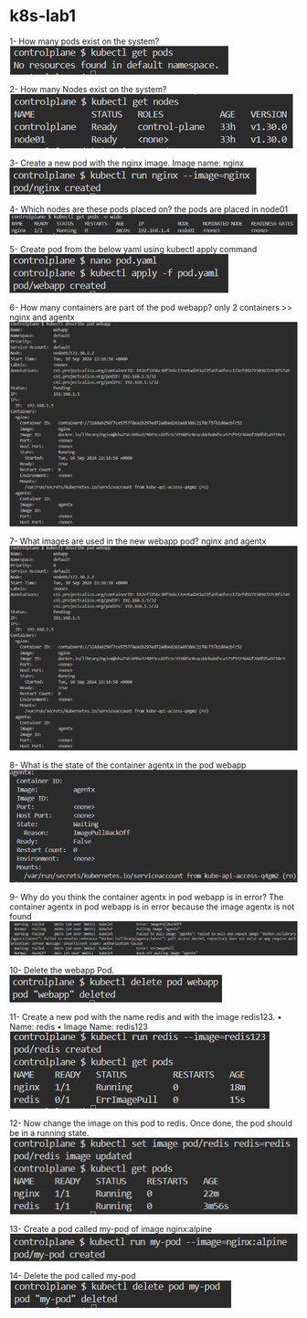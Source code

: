 # k8s-lab1

1- How many pods exist on the system?
![alt text](image.png)

2- How many Nodes exist on the system?
![alt text](image-1.png)

3- Create a new pod with the nginx image.
    Image name: nginx
![alt text](image-2.png)

4- Which nodes are these pods placed on?
the pods are placed in node01
![alt text](image-3.png)

5- Create pod from the below yaml using kubectl apply command
![alt text](image-4.png)

6- How many containers are part of the pod webapp?
only 2 containers >> nginx and agentx
![alt text](image-5.png)

7- What images are used in the new webapp pod?
nginx and agentx
![alt text](image-5.png)

8- What is the state of the container agentx in the pod webapp
![alt text](image-6.png)

9- Why do you think the container agentx in pod webapp is in error?
The container agentx in pod webapp is in error because the image agentx is not found 
![alt text](image-7.png)

10- Delete the webapp Pod.
![alt text](image-8.png)

11- Create a new pod with the name redis and with the image redis123.
•	Name: redis
•	Image Name: redis123
![alt text](image-9.png)

12- Now change the image on this pod to redis.
Once done, the pod should be in a running state.
![alt text](image-10.png)

13- Create a pod called my-pod of image nginx:alpine
![alt text](image-11.png)

14- Delete the pod called my-pod
![alt text](image-12.png)




